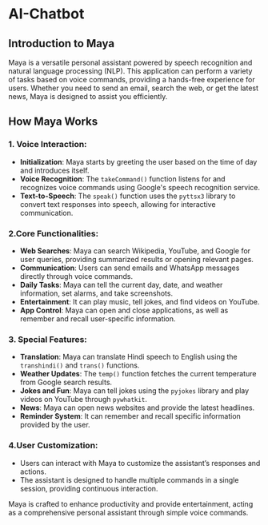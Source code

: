# AI-Chatbot
## Introduction to Maya

Maya is a versatile personal assistant powered by speech recognition and natural language processing (NLP). This application can perform a variety of tasks based on voice commands, providing a hands-free experience for users. Whether you need to send an email, search the web, or get the latest news, Maya is designed to assist you efficiently.

## How Maya Works

### 1. Voice Interaction:
   - **Initialization**: Maya starts by greeting the user based on the time of day and introduces itself.
   - **Voice Recognition**: The `takeCommand()` function listens for and recognizes voice commands using Google's speech recognition service.
   - **Text-to-Speech**: The `speak()` function uses the `pyttsx3` library to convert text responses into speech, allowing for interactive communication.

### 2.Core Functionalities:
   - **Web Searches**: Maya can search Wikipedia, YouTube, and Google for user queries, providing summarized results or opening relevant pages.
   - **Communication**: Users can send emails and WhatsApp messages directly through voice commands.
   - **Daily Tasks**: Maya can tell the current day, date, and weather information, set alarms, and take screenshots.
   - **Entertainment**: It can play music, tell jokes, and find videos on YouTube.
   - **App Control**: Maya can open and close applications, as well as remember and recall user-specific information.

### 3. Special Features:
   - **Translation**: Maya can translate Hindi speech to English using the `transhindi()` and `trans()` functions.
   - **Weather Updates**: The `temp()` function fetches the current temperature from Google search results.
   - **Jokes and Fun**: Maya can tell jokes using the `pyjokes` library and play videos on YouTube through `pywhatkit`.
   - **News**: Maya can open news websites and provide the latest headlines.
   - **Reminder System**: It can remember and recall specific information provided by the user.

### 4.User Customization:
   - Users can interact with Maya to customize the assistant’s responses and actions.
   - The assistant is designed to handle multiple commands in a single session, providing continuous interaction.

Maya is crafted to enhance productivity and provide entertainment, acting as a comprehensive personal assistant through simple voice commands.
